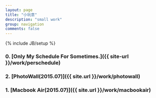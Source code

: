 ```yaml
---
layout: page
title: "小玩意"
description: "small work"
group: navigation
comments: false
---
```

{% include JB/setup %}
### 0. [Only My Schedule For Sometimes.]({{ site-url }}/work/perschedule)

### 2. [PhotoWall(2015.07)]({{ site.url }}/work/photowall) <a href="https://github.com/whatwewant/PhotoWall" target="_blank" title="Github"><i class="icon-large icon-fixed-width icon-github"></i></a>

### 1. [Macbook Air(2015.07)]({{ site.url }}/work/macbookair) <a href="https://github.com/{{ site.author.github }}/MacBookAir" target="_blank" title="Github"><i class="icon-large icon-fixed-width icon-github"></i></a>
